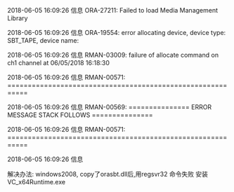 2018-06-05 16:09:26
信息
ORA-27211: Failed to load Media Management Library

2018-06-05 16:09:26
信息
ORA-19554: error allocating device, device type: SBT_TAPE, device name:

2018-06-05 16:09:26
信息
RMAN-03009: failure of allocate command on ch1 channel at 06/05/2018 16:18:30

2018-06-05 16:09:26
信息
RMAN-00571: ===========================================================

2018-06-05 16:09:26
信息
RMAN-00569: =============== ERROR MESSAGE STACK FOLLOWS ===============

2018-06-05 16:09:26
信息
RMAN-00571: ===========================================================

2018-06-05 16:09:26
信息




解决办法:
windows2008,
copy了orasbt.dll后,用regsvr32 命令失败
安装VC_x64Runtime.exe
